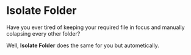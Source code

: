 # Isolate Folder

Have you ever tired of keeping your required file in focus and manually colapsing every other folder?

Well, **Isolate Folder** does the same for you but autometically.
